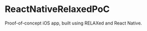 ReactNativeRelaxedPoC
=====================

Proof-of-concept iOS app, built using RELAXed and React Native.
